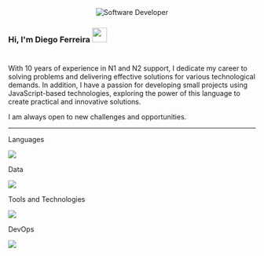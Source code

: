 <div align="center">
  <img src="https://i.pinimg.com/originals/0f/25/e4/0f25e4668c1c7740b5ed41835339d67f.gif" alt="Software Developer">
</div>

### Hi, I'm Diego Ferreira <img src="https://media.giphy.com/media/hvRJCLFzcasrR4ia7z/giphy.gif" width="30" >

<p style="margin-top:40px">With 10 years of experience in N1 and N2 support, I dedicate my career to solving problems and delivering effective solutions for various technological demands. In addition, I have a passion for developing small projects using JavaScript-based technologies, exploring the power of this language to create practical and innovative solutions.

I am always open to new challenges and opportunities.
</p>

---

Languages
<p>
  <a href="https://skillicons.dev">
    <img src="https://skillicons.dev/icons?i=nodejs,react,bun" />
  </a>
</p>

Data
<p>
  <a href="https://skillicons.dev">
    <img src="https://skillicons.dev/icons?i=postgres,mysql,redis,mongodb,firebase" />
  </a>
</p>

Tools and Technologies
<p>
  <a href="https://skillicons.dev">
    <img src="https://skillicons.dev/icons?i=nestjs,prisma,vitest,nextjs,vite,tailwind,vercel" />
  </a>
</p>

DevOps
<p>
  <a href="https://skillicons.dev">
    <img src="https://skillicons.dev/icons?i=linux,bash,docker,kubernetes" />
  </a>
</p>
